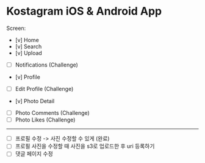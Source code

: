 # Kostagram iOS & Android App

Screen:

- [v] Home
- [v] Search
- [v] Upload
- [ ] Notifications (Challenge)
- [v] Profile
- [ ] Edit Profile (Challenge)
- [v] Photo Detail
- [ ] Photo Comments (Challenge)
- [ ] Photo Likes (Challenge)

--------------------------------------------

- [ ] 프로필 수정 -> 사진 수정할 수 있게 (완료)
- [ ] 프로필 사진을 수정할 때 사진을 s3로 업로드한 후 uri 등록하기
- [ ] 댓글 페이지 수정
